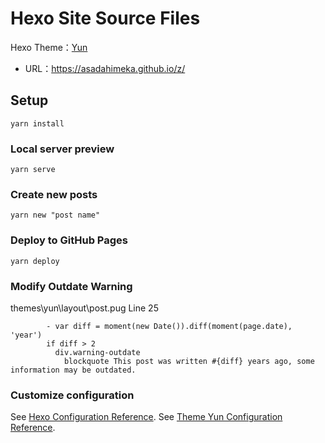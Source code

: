 # Hexo Site Source Files

Hexo Theme：[Yun](https://github.com/YunYouJun/hexo-theme-yun/)

- URL：https://asadahimeka.github.io/z/

## Setup
```
yarn install
```

### Local server preview
```
yarn serve
```

### Create new posts
```
yarn new "post name"
```

### Deploy to GitHub Pages
```
yarn deploy
```

### Modify Outdate Warning
themes\yun\layout\post.pug Line 25
```pug
        - var diff = moment(new Date()).diff(moment(page.date), 'year')
        if diff > 2
          div.warning-outdate
            blockquote This post was written #{diff} years ago, some information may be outdated.
```

### Customize configuration

See [Hexo Configuration Reference](https://hexo.io/zh-cn/).
See [Theme Yun Configuration Reference](http://yun.yunyoujun.cn/).

